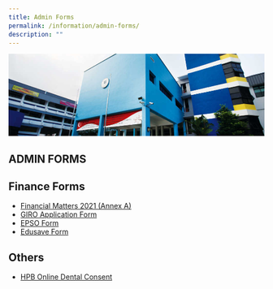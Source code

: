 ```yaml
---
title: Admin Forms
permalink: /information/admin-forms/
description: ""
---
```

![](/images/Information/Admin%20Forms%20Banner.jpg)


ADMIN FORMS
-----------

Finance Forms
-------------

*   [Financial Matters 2021 (Annex A)](/files/Finance%20Matters%20(Annex%20A).pdf)
*   [GIRO Application Form](/files/GIRO_Application_Form_Nov20.pdf)
*   [EPSO Form](/files/EPSO%20Application_Form_Sep19.pdf)
*   [Edusave Form](/files/edusave_form.pdf)

Others
------

*   [HPB Online Dental Consent](/files/HPB_Online%20Dental%20Consent%20(Sec%20Sch).pdf)